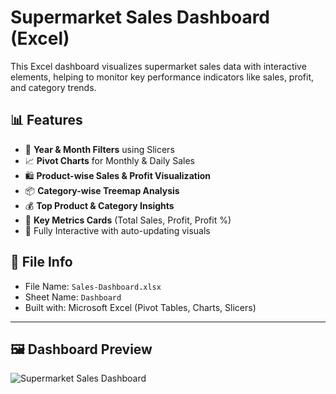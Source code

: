 # Supermarket Sales Dashboard (Excel)

This Excel dashboard visualizes supermarket sales data with interactive elements, helping to monitor key performance indicators like sales, profit, and category trends.

## 📊 Features

- 📅 **Year & Month Filters** using Slicers
- 📈 **Pivot Charts** for Monthly & Daily Sales
- 🛍 **Product-wise Sales & Profit Visualization**
- 📦 **Category-wise Treemap Analysis**
- 💰 **Top Product & Category Insights**
- 📌 **Key Metrics Cards** (Total Sales, Profit, Profit %)
- 🧩 Fully Interactive with auto-updating visuals

## 📁 File Info

- File Name: `Sales-Dashboard.xlsx`
- Sheet Name: `Dashboard`
- Built with: Microsoft Excel (Pivot Tables, Charts, Slicers)

---

## 🖼️ Dashboard Preview

![Supermarket Sales Dashboard](Screenshot.png)
